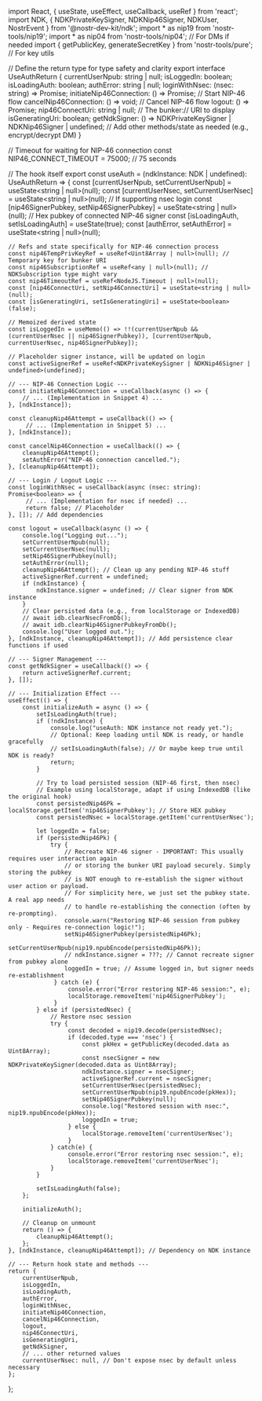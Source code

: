 import React, { useState, useEffect, useCallback, useRef } from 'react';
import NDK, { NDKPrivateKeySigner, NDKNip46Signer, NDKUser, NostrEvent } from '@nostr-dev-kit/ndk';
import * as nip19 from 'nostr-tools/nip19';
import * as nip04 from 'nostr-tools/nip04'; // For DMs if needed
import { getPublicKey, generateSecretKey } from 'nostr-tools/pure'; // For key utils

// Define the return type for type safety and clarity
export interface UseAuthReturn {
    currentUserNpub: string | null;
    isLoggedIn: boolean;
    isLoadingAuth: boolean;
    authError: string | null;
    loginWithNsec: (nsec: string) => Promise<boolean>;
    initiateNip46Connection: () => Promise<void>; // Start NIP-46 flow
    cancelNip46Connection: () => void; // Cancel NIP-46 flow
    logout: () => Promise<void>;
    nip46ConnectUri: string | null; // The bunker:// URI to display
    isGeneratingUri: boolean;
    getNdkSigner: () => NDKPrivateKeySigner | NDKNip46Signer | undefined;
    // Add other methods/state as needed (e.g., encrypt/decrypt DM)
}

// Timeout for waiting for NIP-46 connection
const NIP46_CONNECT_TIMEOUT = 75000; // 75 seconds

// The hook itself
export const useAuth = (ndkInstance: NDK | undefined): UseAuthReturn => {
    const [currentUserNpub, setCurrentUserNpub] = useState<string | null>(null);
    const [currentUserNsec, setCurrentUserNsec] = useState<string | null>(null); // If supporting nsec login
    const [nip46SignerPubkey, setNip46SignerPubkey] = useState<string | null>(null); // Hex pubkey of connected NIP-46 signer
    const [isLoadingAuth, setIsLoadingAuth] = useState<boolean>(true);
    const [authError, setAuthError] = useState<string | null>(null);

    // Refs and state specifically for NIP-46 connection process
    const nip46TempPrivKeyRef = useRef<Uint8Array | null>(null); // Temporary key for bunker URI
    const nip46SubscriptionRef = useRef<any | null>(null); // NDKSubscription type might vary
    const nip46TimeoutRef = useRef<NodeJS.Timeout | null>(null);
    const [nip46ConnectUri, setNip46ConnectUri] = useState<string | null>(null);
    const [isGeneratingUri, setIsGeneratingUri] = useState<boolean>(false);

    // Memoized derived state
    const isLoggedIn = useMemo(() => !!(currentUserNpub && (currentUserNsec || nip46SignerPubkey)), [currentUserNpub, currentUserNsec, nip46SignerPubkey]);

    // Placeholder signer instance, will be updated on login
    const activeSignerRef = useRef<NDKPrivateKeySigner | NDKNip46Signer | undefined>(undefined);

    // --- NIP-46 Connection Logic ---
    const initiateNip46Connection = useCallback(async () => {
        // ... (Implementation in Snippet 4) ...
    }, [ndkInstance]);

    const cleanupNip46Attempt = useCallback(() => {
         // ... (Implementation in Snippet 5) ...
    }, [ndkInstance]);

    const cancelNip46Connection = useCallback(() => {
        cleanupNip46Attempt();
        setAuthError("NIP-46 connection cancelled.");
    }, [cleanupNip46Attempt]);

    // --- Login / Logout Logic ---
    const loginWithNsec = useCallback(async (nsec: string): Promise<boolean> => {
         // ... (Implementation for nsec if needed) ...
         return false; // Placeholder
    }, []); // Add dependencies

    const logout = useCallback(async () => {
        console.log("Logging out...");
        setCurrentUserNpub(null);
        setCurrentUserNsec(null);
        setNip46SignerPubkey(null);
        setAuthError(null);
        cleanupNip46Attempt(); // Clean up any pending NIP-46 stuff
        activeSignerRef.current = undefined;
        if (ndkInstance) {
            ndkInstance.signer = undefined; // Clear signer from NDK instance
        }
        // Clear persisted data (e.g., from localStorage or IndexedDB)
        // await idb.clearNsecFromDb();
        // await idb.clearNip46SignerPubkeyFromDb();
        console.log("User logged out.");
    }, [ndkInstance, cleanupNip46Attempt]); // Add persistence clear functions if used

    // --- Signer Management ---
    const getNdkSigner = useCallback(() => {
        return activeSignerRef.current;
    }, []);

    // --- Initialization Effect ---
    useEffect(() => {
        const initializeAuth = async () => {
            setIsLoadingAuth(true);
            if (!ndkInstance) {
                console.log("useAuth: NDK instance not ready yet.");
                // Optional: Keep loading until NDK is ready, or handle gracefully
                // setIsLoadingAuth(false); // Or maybe keep true until NDK is ready?
                return;
            }

            // Try to load persisted session (NIP-46 first, then nsec)
            // Example using localStorage, adapt if using IndexedDB (like the original hook)
            const persistedNip46Pk = localStorage.getItem('nip46SignerPubkey'); // Store HEX pubkey
            const persistedNsec = localStorage.getItem('currentUserNsec');

            let loggedIn = false;
            if (persistedNip46Pk) {
                try {
                    // Recreate NIP-46 signer - IMPORTANT: This usually requires user interaction again
                    // or storing the bunker URI payload securely. Simply storing the pubkey
                    // is NOT enough to re-establish the signer without user action or payload.
                    // For simplicity here, we just set the pubkey state. A real app needs
                    // to handle re-establishing the connection (often by re-prompting).
                    console.warn("Restoring NIP-46 session from pubkey only - Requires re-connection logic!");
                    setNip46SignerPubkey(persistedNip46Pk);
                    setCurrentUserNpub(nip19.npubEncode(persistedNip46Pk));
                    // ndkInstance.signer = ???; // Cannot recreate signer from pubkey alone
                    loggedIn = true; // Assume logged in, but signer needs re-establishment
                 } catch (e) {
                     console.error("Error restoring NIP-46 session:", e);
                     localStorage.removeItem('nip46SignerPubkey');
                 }
            } else if (persistedNsec) {
                // Restore nsec session
                try {
                     const decoded = nip19.decode(persistedNsec);
                     if (decoded.type === 'nsec') {
                         const pkHex = getPublicKey(decoded.data as Uint8Array);
                         const nsecSigner = new NDKPrivateKeySigner(decoded.data as Uint8Array);
                         ndkInstance.signer = nsecSigner;
                         activeSignerRef.current = nsecSigner;
                         setCurrentUserNsec(persistedNsec);
                         setCurrentUserNpub(nip19.npubEncode(pkHex));
                         setNip46SignerPubkey(null);
                         console.log("Restored session with nsec:", nip19.npubEncode(pkHex));
                         loggedIn = true;
                     } else {
                         localStorage.removeItem('currentUserNsec');
                     }
                } catch(e) {
                     console.error("Error restoring nsec session:", e);
                     localStorage.removeItem('currentUserNsec');
                }
            }

            setIsLoadingAuth(false);
        };

        initializeAuth();

        // Cleanup on unmount
        return () => {
            cleanupNip46Attempt();
        };
    }, [ndkInstance, cleanupNip46Attempt]); // Dependency on NDK instance

    // --- Return hook state and methods ---
    return {
        currentUserNpub,
        isLoggedIn,
        isLoadingAuth,
        authError,
        loginWithNsec,
        initiateNip46Connection,
        cancelNip46Connection,
        logout,
        nip46ConnectUri,
        isGeneratingUri,
        getNdkSigner,
        // ... other returned values
        currentUserNsec: null, // Don't expose nsec by default unless necessary
    };
};
